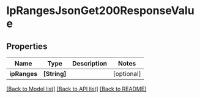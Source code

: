 # IpRangesJsonGet200ResponseValue

## Properties
Name | Type | Description | Notes
------------ | ------------- | ------------- | -------------
**ipRanges** | **[String]** |  | [optional] 

[[Back to Model list]](../README.md#documentation-for-models) [[Back to API list]](../README.md#documentation-for-api-endpoints) [[Back to README]](../README.md)


